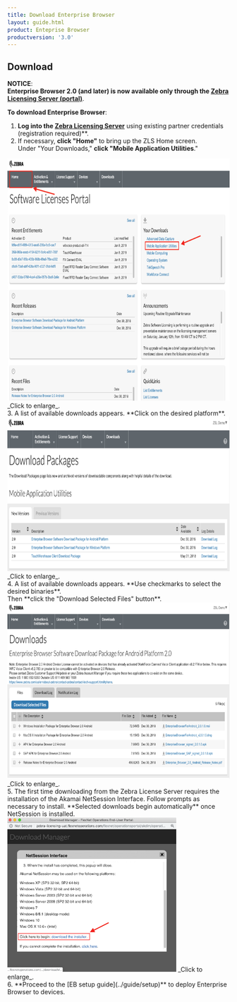 ```yaml
---
title: Download Enterprise Browser
layout: guide.html
product: Enteprise Browser
productversion: '3.0'
---
```


## Download

**NOTICE**: <br> 
**Enterprise Browser 2.0 (and later) is now available only through the [Zebra Licensing Server (portal)](https://www.zebra.com/us/en/support-downloads/software-licensing.html)**.

**To download Enterprise Browser**:

1. **Log into the [Zebra Licensing Server](https://www.zebra.com/us/en/support-downloads/software-licensing.html)** using existing partner credentials (registration required)**.
2. If necessary, **click "Home"** to bring up the ZLS Home screen.<br>
Under "Your Downloads," **click "Mobile Application Utilities**." 
<img alt="" style="height:550px" src="license_portal_01.png"/>
_Click to enlarge_.
<br>
3. A list of available downloads appears. **Click on the desired platform**. 
<img alt="" style="height:350px" src="license_portal_02.png"/>
_Click to enlarge_.
<br>
4. A list of available downloads appears. **Use checkmarks to select the desired binaries**.<br>
Then **click the "Download Selected Files" button**. 
<img alt="" style="height:400px" src="license_portal_03.png"/>
_Click to enlarge_.
<br>
5. The first time downloading from the Zebra License Server requires the installation of the Akamai NetSession Interface. Follow prompts as necessary to install. **Selected downloads begin automatically** once NetSession is installed. 
<img alt="" style="height:350px" src="license_portal_04.png"/>
_Click to enlarge_.
<br>
6. **Proceed to the [EB setup guide](../guide/setup)** to deploy Enterprise Browser to devices. 

